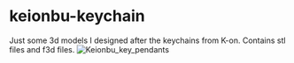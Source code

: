 # keionbu-keychain
Just some 3d models I designed after the keychains from K-on. Contains stl files and f3d files.
![Keionbu_key_pendants](https://user-images.githubusercontent.com/67482118/112565956-57f42f00-8d9b-11eb-9a44-614fe11dc386.png)

